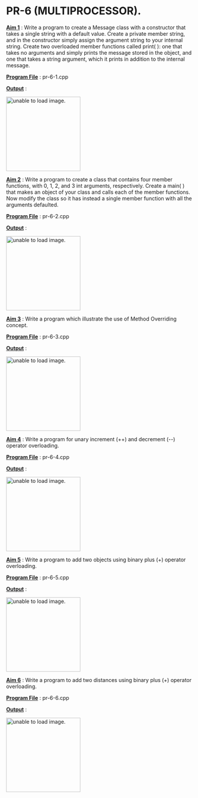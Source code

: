 # PR-6 (MULTIPROCESSOR).

<u>**Aim 1**</u> :  Write a program to create a Message class with a constructor that takes a single string with a default value. Create a private member string, and in the constructor simply assign the argument string to your internal string. Create two overloaded member functions called print( ): one that takes no arguments and simply prints the message stored in the object, and one that takes a string argument, which it prints in addition to the internal message.

<u>**Program File**</u> : pr-6-1.cpp

<u>**Output**</u> :

<img src="https://github.com/jb-jaydeep/Cpp/blob/main/pr-6(Multiprocessor)/images/pr-6-1.png" height = "200px" alt = "unable to load image.">

<u>**Aim 2**</u> :  Write a program to create a class that contains four member functions, with 0, 1, 2, and 3 int arguments, respectively. Create a main( ) that makes an object of your class and calls each of the member functions. Now modify the class so it has instead a single member function with all the arguments defaulted.

<u>**Program File**</u> : pr-6-2.cpp

<u>**Output**</u> :

<img src="https://github.com/jb-jaydeep/Cpp/blob/main/pr-6(Multiprocessor)/images/pr-6-2.png" height = "200px" alt = "unable to load image.">

<u>**Aim 3**</u> :  Write a program  which illustrate the use of Method Overriding concept.

<u>**Program File**</u> : pr-6-3.cpp

<u>**Output**</u> :

<img src="https://github.com/jb-jaydeep/Cpp/blob/main/pr-6(Multiprocessor)/images/pr-6-3.png" height = "200px" alt = "unable to load image.">

<u>**Aim 4**</u> :  Write a program for unary increment (++) and decrement (--) operator overloading.

<u>**Program File**</u> : pr-6-4.cpp

<u>**Output**</u> :

<img src="https://github.com/jb-jaydeep/Cpp/blob/main/pr-6(Multiprocessor)/images/pr-6-4.png" height = "200px" alt = "unable to load image.">

<u>**Aim 5**</u> :  Write a program to add two objects using binary plus (+) operator overloading.

<u>**Program File**</u> : pr-6-5.cpp

<u>**Output**</u> :

<img src="https://github.com/jb-jaydeep/Cpp/blob/main/pr-6(Multiprocessor)/images/pr-6-5.png" height = "200px" alt = "unable to load image.">

<u>**Aim 6**</u> :  Write a program to add two distances using binary plus (+) operator overloading.

<u>**Program File**</u> : pr-6-6.cpp

<u>**Output**</u> :

<img src="https://github.com/jb-jaydeep/Cpp/blob/main/pr-6(Multiprocessor)/images/pr-6-6.png" height = "200px" alt = "unable to load image.">
